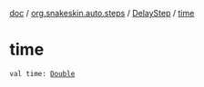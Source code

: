 [doc](../../index.md) / [org.snakeskin.auto.steps](../index.md) / [DelayStep](index.md) / [time](./time.md)

# time

`val time: `[`Double`](https://kotlinlang.org/api/latest/jvm/stdlib/kotlin/-double/index.html)